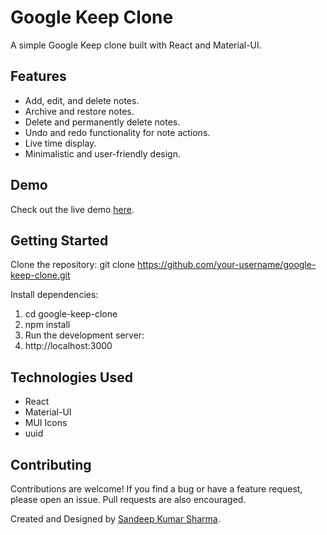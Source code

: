 # Google Keep Clone

A simple Google Keep clone built with React and Material-UI.

## Features

- Add, edit, and delete notes.
- Archive and restore notes.
- Delete and permanently delete notes.
- Undo and redo functionality for note actions.
- Live time display.
- Minimalistic and user-friendly design.

## Demo

Check out the live demo [here](https://google-keep-clone-gules.vercel.app/).

## Getting Started

Clone the repository:
git clone https://github.com/your-username/google-keep-clone.git

Install dependencies:
1. cd google-keep-clone 
2. npm install
3. Run the development server:
4. http://localhost:3000


## Technologies Used

- React
- Material-UI
- MUI Icons
- uuid

## Contributing

Contributions are welcome! If you find a bug or have a feature request, please open an issue. Pull requests are also encouraged.



Created and Designed by [Sandeep Kumar Sharma](https://github.com/amrahs02).
